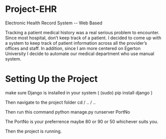 # Project-EHR
Electronic Health Record System -- Web Based

Tracking a patient medical history was a real serious problem to encounter. Since most hospital, don’t keep track of a patient. I decided to come up with a system to keep track of patient information across all the provider’s offices and staff.
In addition, since I am more centered on Egerton University I decide to automate our medical department who use manual system.

# Setting Up the Project

make sure Django is installed in your system
  ( (sudo) pip install django )

Then navigate to the project folder
  cd / .. / ..
  
Then run this command
   python manage.py runserver PortNo
   
   The PortNo is your preferrence maybe 80 or 90 or 50 whichever suits you.
   
Then the project is running.
